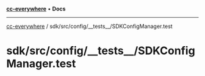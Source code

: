 [**cc-everywhere**](../../../../index.md) • **Docs**

***

[cc-everywhere](../../../../index.md) / sdk/src/config/\_\_tests\_\_/SDKConfigManager.test

# sdk/src/config/\_\_tests\_\_/SDKConfigManager.test
